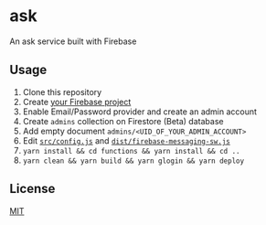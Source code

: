 # ask
An ask service built with Firebase

## Usage
1. Clone this repository
1. Create [your Firebase project](https://firebase.google.com)
1. Enable Email/Password provider and create an admin account
1. Create `admins` collection on Firestore (Beta) database
1. Add empty document `admins/<UID_OF_YOUR_ADMIN_ACCOUNT>`
1. Edit [`src/config.js`](src/config.js) and [`dist/firebase-messaging-sw.js`](dist/firebase-messaging-sw.js)
1. `yarn install && cd functions && yarn install && cd ..`
1. `yarn clean && yarn build && yarn glogin && yarn deploy`

## License
[MIT](LICENSE)
